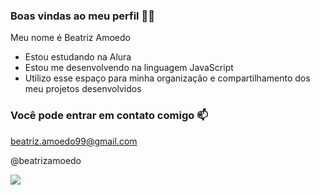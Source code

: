 ### Boas vindas ao meu perfil 🎀🎀

Meu nome é Beatriz Amoedo

- Estou estudando na Alura
- Estou me desenvolvendo na linguagem JavaScript
- Utilizo esse espaço para minha organização e compartilhamento dos meu projetos desenvolvidos

### Você pode entrar em contato comigo 📫

beatriz.amoedo99@gmail.com

@beatrizamoedo

![](https://media1.tenor.com/m/ALNgfWrgk1cAAAAC/sad-hamster-meme-sad-hamster.gif)
